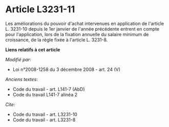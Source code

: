 # Article L3231-11

Les améliorations du pouvoir d'achat intervenues en application de l'article L. 3231-10 depuis le 1er janvier de l'année
précédente entrent en compte pour l'application, lors de la fixation annuelle du salaire minimum de croissance, de la règle
fixée à l'article L. 3231-8.

**Liens relatifs à cet article**

_Modifié par_:

  - Loi n°2008-1258 du 3 décembre 2008 - art. 24 (V)

_Anciens textes_:

  - Code du travail - art. L141-7 (AbD)
  - Code du travail L141-7 alinéa 2

_Cite_:

  - Code du travail - art. L3231-10
  - Code du travail - art. L3231-8
